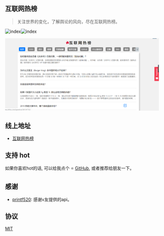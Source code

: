 ## 互联网热榜

> 关注世界的变化，了解舆论的风向，尽在互联网热榜。

![index](https://camo.githubusercontent.com/8f697c48adc5026cc6d83dd45e42b9b93ee1803c/68747470733a2f2f696d672e736869656c64732e696f2f62616467652f636f6e747269627574696f6e732d77656c636f6d652d627269676874677265656e2e737667)![index](https://camo.githubusercontent.com/3ccf4c50a1576b0dd30b286717451fa56b783512/68747470733a2f2f696d672e736869656c64732e696f2f62616467652f4c6963656e73652d4d49542d79656c6c6f772e737667)

![index](src/common/preview.png)


## 线上地址

* [互联网热榜](https://hot.telami.cn/)


## 支持 hot

如果你喜欢hot的话, 可以给我点个 ⭐ [GitHub](https://github.com/telami/hot), 或者推荐给朋友一下。

## 感谢

* [printf520](https://www.printf520.com/hot.html): 感谢v友提供的api。

## 协议

[MIT](./LICENSE)
